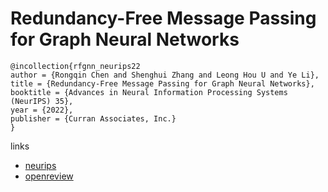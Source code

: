 # Redundancy-Free Message Passing for Graph Neural Networks

```
@incollection{rfgnn_neurips22
author = {Rongqin Chen and Shenghui Zhang and Leong Hou U and Ye Li},
title = {Redundancy-Free Message Passing for Graph Neural Networks},
booktitle = {Advances in Neural Information Processing Systems (NeurIPS) 35},
year = {2022},
publisher = {Curran Associates, Inc.}
}
```

links
- [neurips](https://nips.cc/Conferences/2022/Schedule?showEvent=53713)
- [openreview](https://openreview.net/forum?id=jwVZZzzNKkW)

